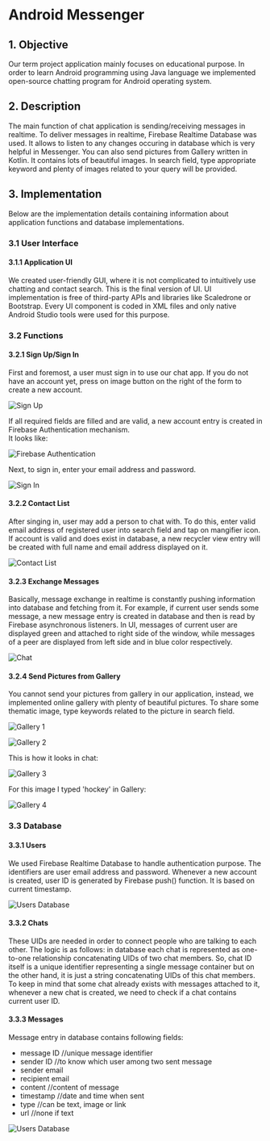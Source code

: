 # Android Messenger

## 1. Objective
Our term project application mainly focuses on educational purpose. In order to learn Android programming using Java 
language we implemented open-source chatting program for Android operating system.

## 2. Description
The main function of chat application is sending/receiving messages in realtime. To deliver messages in realtime, Firebase
Realtime Database was used. It allows to listen to any changes occuring in database which is very helpful in Messenger.
You can also send pictures from Gallery written in Kotlin. It contains lots of beautiful images. In search field, type
appropriate keyword and plenty of images related to your query will be provided.

## 3. Implementation
Below are the implementation details containing information about application functions and database implementations.

### 3.1 User Interface

#### 3.1.1 Application UI
We created user-friendly GUI, where it is not complicated to intuitively use chatting and contact search. 
This is the final version of UI. UI implementation is free of third-party APIs and libraries like Scaledrone or Bootstrap.
Every UI component is coded in XML files and only native Android Studio tools were used for this purpose.

### 3.2 Functions

#### 3.2.1 Sign Up/Sign In
First and foremost, a user must sign in to use our chat app. If you do not have an account yet, press on image button
on the right of the form to create a new account.

![Sign Up](https://github.com/mikyegresl/Android_Messenger/blob/master/screens/sign_up.png)

If all required fields are filled and are valid, a new account entry is created in Firebase Authentication mechanism.  
It looks like:

![Firebase Authentication](https://github.com/mikyegresl/Android_Messenger/blob/master/screens/authentication_json.png)

Next, to sign in, enter your email address and password.

![Sign In](https://github.com/mikyegresl/Android_Messenger/blob/master/screens/sign_in.png)

#### 3.2.2 Contact List
After singing in, user may add a person to chat with. To do this, enter valid email address of registered user into 
search field and tap on mangifier icon. If account is valid and does exist in database, a new recycler view entry 
will be created with full name and email address displayed on it.

![Contact List](https://github.com/mikyegresl/Android_Messenger/blob/master/screens/contact_list.png)

#### 3.2.3 Exchange Messages
Basically, message exchange in realtime is constantly pushing information into database and fetching from it. For example,
if current user sends some message, a new message entry is created in database and then is read by Firebase 
asynchronous listeners. In UI, messages of current user are displayed green and attached to right side of the window, while
messages of a peer are displayed from left side and in blue color respectively.

![Chat](https://github.com/mikyegresl/Android_Messenger/blob/master/screens/chat.png)

#### 3.2.4 Send Pictures from Gallery

You cannot send your pictures from gallery in our application, instead, we implemented online gallery with plenty of
beautiful pictures. To share some thematic image, type keywords related to the picture in search field.  

![Gallery 1](https://github.com/mikyegresl/Android_Messenger/blob/master/screens/gallery_1.png)  

![Gallery 2](https://github.com/mikyegresl/Android_Messenger/blob/master/screens/gallery_2.png)  

This is how it looks in chat:  

![Gallery 3](https://github.com/mikyegresl/Android_Messenger/blob/master/screens/gallery_3.png)  

For this image I typed 'hockey' in Gallery:  

![Gallery 4](https://github.com/mikyegresl/Android_Messenger/blob/master/screens/gallery_4.png)  

### 3.3 Database

#### 3.3.1 Users
We used Firebase Realtime Database to handle authentication purpose. The identifiers are user email address and
password. Whenever a new account is created, user ID is generated by Firebase push() function.
It is based on current timestamp.

![Users Database](https://github.com/mikyegresl/Android_Messenger/blob/master/screens/users_json.png)

#### 3.3.2 Chats
These UIDs are needed in order to connect people who are talking to
each other. The logic is as follows: in database each chat is represented as one-to-one relationship concatenating UIDs
of two chat members. So, chat ID itself is a unique identifier representing a single message container but on the other 
hand, it is just a string concatenating UIDs of this chat members. To keep in mind that some chat already exists with
messages attached to it, whenever a new chat is created, we need to check if a chat contains current user ID.

#### 3.3.3 Messages
Message entry in database contains following fields:
* message ID        //unique message identifier
* sender ID         //to know which user among two sent message
* sender email
* recipient email
* content           //content of message
* timestamp         //date and time when sent
* type              //can be text, image or link
* url               //none if text

![Users Database](https://github.com/mikyegresl/Android_Messenger/blob/master/screens/messages_json.png)
